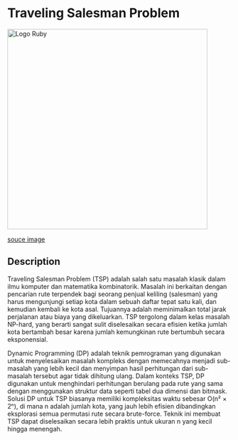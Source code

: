 # Traveling Salesman Problem
<img src="https://www.lystloc.com/blog/wp-content/uploads/2024/03/Travelling-Salesman-Problem.webp" alt="Logo Ruby" width="450" />


[souce image](https://www.lystloc.com/blog/what-is-a-travelling-salesman-problem-tsp/)

## Description
Traveling Salesman Problem (TSP) adalah salah satu masalah klasik dalam ilmu komputer dan matematika kombinatorik. Masalah ini berkaitan dengan pencarian rute terpendek bagi seorang penjual keliling (salesman) yang harus mengunjungi setiap kota dalam sebuah daftar tepat satu kali, dan kemudian kembali ke kota asal. Tujuannya adalah meminimalkan total jarak perjalanan atau biaya yang dikeluarkan. TSP tergolong dalam kelas masalah NP-hard, yang berarti sangat sulit diselesaikan secara efisien ketika jumlah kota bertambah besar karena jumlah kemungkinan rute bertumbuh secara eksponensial.

Dynamic Programming (DP) adalah teknik pemrograman yang digunakan untuk menyelesaikan masalah kompleks dengan memecahnya menjadi sub-masalah yang lebih kecil dan menyimpan hasil perhitungan dari sub-masalah tersebut agar tidak dihitung ulang. Dalam konteks TSP, DP digunakan untuk menghindari perhitungan berulang pada rute yang sama dengan menggunakan struktur data seperti tabel dua dimensi dan bitmask. Solusi DP untuk TSP biasanya memiliki kompleksitas waktu sebesar O(n² × 2ⁿ), di mana n adalah jumlah kota, yang jauh lebih efisien dibandingkan eksplorasi semua permutasi rute secara brute-force. Teknik ini membuat TSP dapat diselesaikan secara lebih praktis untuk ukuran n yang kecil hingga menengah.

